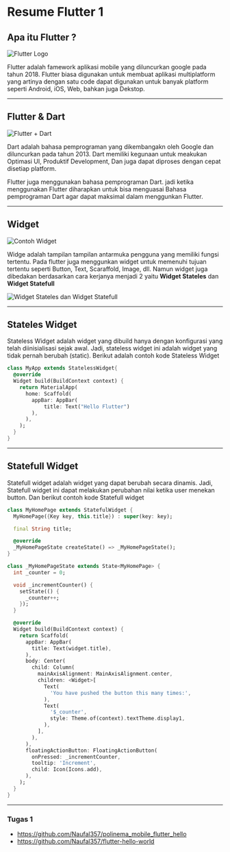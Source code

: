 # Resume Flutter 1

## Apa itu Flutter ?

![Flutter Logo](https://nurosoft.id/wp-content/uploads/2021/06/1vgN2zojqiIYu23JPVuaSiA.jpeg)

Flutter adalah famework aplikasi mobile yang diluncurkan google pada tahun 2018. Flutter biasa digunakan untuk membuat aplikasi multiplatform yang artinya dengan satu code dapat digunakan untuk banyak platform seperti Android, iOS, Web, bahkan juga Dekstop.

---
## Flutter & Dart

![Flutter + Dart](https://s3.ap-southeast-1.amazonaws.com/arrowhitech.com/wp-content/uploads/2020/08/06034931/feat-3-1024x512.png)

Dart adalah bahasa pemprograman yang dikembangakn oleh Google dan diluncurkan pada tahun 2013. Dart memiliki kegunaan untuk meakukan Optimasi UI, Produktif Development, Dan juga dapat diproses dengan cepat disetiap platform.

Flutter juga menggunakan bahasa pemprograman Dart. jadi ketika menggunakan Flutter diharapkan untuk bisa menguasai Bahasa pemprograman Dart agar dapat maksimal dalam menggunkan Flutter.

---
## Widget
![Contoh Widget](https://miro.medium.com/max/1400/1*rtm6GT48ERerT0eh9H3eNw.png)

Widge adalah tampilan tampilan antarmuka pengguna yang memiliki fungsi tertentu. Pada flutter juga menggunkan widget untuk memenuhi tujuan tertentu seperti Button, Text, Scaraffold, Image, dll. Namun widget juga dibedakan berdasarkan cara kerjanya menjadi 2 yaitu **Widget Stateles** dan **Widget Statefull**

![Widget Stateles dan Widget Statefull](https://miro.medium.com/max/868/0*4dAnkDc2odhmeyjv.png)

---
## Stateles Widget
Stateless Widget adalah widget yang dibuild hanya dengan konfigurasi yang telah diinisialisasi sejak awal. Jadi, stateless widget ini
adalah widget yang tidak pernah berubah (static). Berikut adalah contoh kode Stateless Widget

```dart
class MyApp extends StatelessWidget{
  @override
  Widget build(BuildContext context) {
    return MaterialApp(
      home: Scaffold(
        appBar: AppBar(
            title: Text("Hello Flutter")
        ),
      ),
    );
  }
}
```
---
## Statefull Widget

Statefull widget adalah widget yang dapat berubah secara dinamis. Jadi, Statefull widget ini dapat melakukan perubahan nilai ketika user menekan button. Dan berikut contoh kode Statefull widget

```dart
class MyHomePage extends StatefulWidget {
  MyHomePage({Key key, this.title}) : super(key: key);

  final String title;

  @override
  _MyHomePageState createState() => _MyHomePageState();
}

class _MyHomePageState extends State<MyHomePage> {
  int _counter = 0;

  void _incrementCounter() {
    setState(() {
      _counter++;
    });
  }

  @override
  Widget build(BuildContext context) {
    return Scaffold(
      appBar: AppBar(
        title: Text(widget.title),
      ),
      body: Center(
        child: Column(
          mainAxisAlignment: MainAxisAlignment.center,
          children: <Widget>[
            Text(
              'You have pushed the button this many times:',
            ),
            Text(
              '$_counter',
              style: Theme.of(context).textTheme.display1,
            ),
          ],
        ),
      ),
      floatingActionButton: FloatingActionButton(
        onPressed: _incrementCounter,
        tooltip: 'Increment',
        child: Icon(Icons.add),
      ), 
    );
  }
}
```
---
### Tugas 1
* https://github.com/Naufal357/polinema_mobile_flutter_hello
* https://github.com/Naufal357/flutter-hello-world

